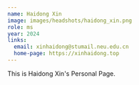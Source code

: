 ```yaml
---
name: Haidong Xin
image: images/headshots/haidong_xin.png
role: ms
year: 2024
links:
  email: xinhaidong@stumail.neu.edu.cn
  home-page: https://xinhaidong.top
---
```


This is Haidong Xin's Personal Page.